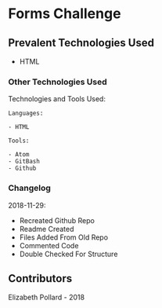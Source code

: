 # Forms Challenge

## Prevalent Technologies Used

 - HTML

### Other Technologies Used

Technologies and Tools Used:

```
Languages:

- HTML

```
```
Tools:

- Atom
- GitBash
- Github

```

### Changelog

2018-11-29:
- Recreated Github Repo
- Readme Created
- Files Added From Old Repo
- Commented Code
- Double Checked For Structure

## Contributors

Elizabeth Pollard - 2018

